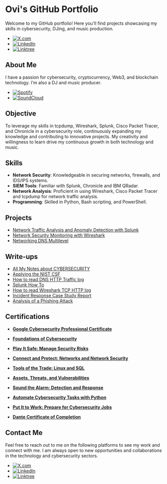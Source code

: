 # Ovi's GitHub Portfolio

Welcome to my GitHub portfolio! Here you'll find projects showcasing my skills in cybersecurity, DJing, and music production.

- [![X.com](https://img.shields.io/badge/X.com-%231DA1F2.svg?logo=twitter&logoColor=white)](https://x.com/ovidijusvasys)
- [![LinkedIn](https://img.shields.io/badge/LinkedIn-%230077B5.svg?logo=linkedin&logoColor=white)](https://www.linkedin.com/in/ovidijus-vasys-11aaa9166/)
- [![Linktree](https://img.shields.io/badge/Linktree-@ovidijusvasys-green?style=for-the-badge)](https://linktr.ee/ovidijusvasys)

## About Me

I have a passion for cybersecurity, cryptocurrency, Web3, and blockchain technology. I'm also a DJ and music producer.
- [![Spotify](https://img.shields.io/badge/Spotify-@ovimusic-1DB954?style=for-the-badge&logo=spotify&logoColor=white)](https://open.spotify.com/artist/1PEsFF3mnM84n8ZmAO118o?si=yA9NOKSWRLaQqsnt7vpEww)
- [![SoundCloud](https://img.shields.io/badge/SoundCloud-@ovimusic-orange?style=for-the-badge)](https://soundcloud.com/ovimusic)

## Objective

To leverage my skills in tcpdump, Wireshark, Splunk, Cisco Packet Tracer, and Chronicle in a cybersecurity role, continuously expanding my knowledge and contributing to innovative projects. 
My creativity and willingness to learn drive my continuous growth in both technology and music.

## Skills
- **Network Security**: Knowledgeable in securing networks, firewalls, and IDS/IPS systems.
- **SIEM Tools**: Familiar with Splunk, Chronicle and IBM QRadar.
- **Network Analysis**: Proficient in using Wireshark, Cisco Packet Tracer and tcpdump for network traffic analysis.
- **Programming**: Skilled in Python, Bash scripting, and PowerShell.

## Projects
- [Network Traffic Analysis and Anomaly Detection with Splunk](https://www.dropbox.com/scl/fi/xqrz8ehs727f871ngk7zp/Splunk-Project-in-Splunk.pdf?rlkey=9fh0dqezao10ei9qdslgbauw1&st=h4cruchj&dl=0)
- [Network Security Monitoring with Wireshark](https://www.dropbox.com/scl/fi/5h2c9slt8k1br1qem7wfo/Wireshark.pdf?rlkey=kyslvutb7mdxrn43hpvn8k60t&st=j6gaasx8&dl=0)
- [Networking DNS Multilevel](https://www.dropbox.com/scl/fi/ctn83iey2tkzcthjxdgue/Networking-DNS-Multilevel.png?rlkey=mpnymuzr84udhozyeha7cgq1c&st=nmv19mn1&dl=0)

## Write-ups
- [All My Notes about CYBERSECURITY](https://www.dropbox.com/scl/fi/6p6a5c45l172p3bvi5pdl/All-Notes-from-Cybersecurity.pdf?rlkey=xjj5g0kvhnfldshbsh4g8k557&st=vf9mrb1k&dl=0)
- [Applying the NIST CSF](https://www.dropbox.com/scl/fi/82jf3tsyp3fbkr7hw71c5/Applying-the-NIST-CSF.pdf?rlkey=h11o5eogqx4lqi7gwi12c0zqq&st=iebq60v2&dl=0)
- [How to read DNS HTTP Traffic log](https://www.dropbox.com/scl/fi/r2pwa6jzdeoixotcaukhi/How-to-read-the-DNS-HTTP-traffic-log.pdf?rlkey=tc8lcfw3m5lb4a57sk1v13wcp&st=7vggleyb&dl=0)
- [Splunk How To](https://www.dropbox.com/scl/fi/rb6ck9wjpvzlfutdr5esq/Splunk-How-To.pdf?rlkey=fn0lcmz1ega0zxq6idp20qzcm&st=byt4djh4&dl=0)
- [How to read Wireshark TCP HTTP log](https://www.dropbox.com/scl/fi/idddnxfd1y42sjgk8n68v/How-to-read-a-Wireshark-TCP_HTTP-log.pdf?rlkey=bvng5w3bk0busv7ak9y5fdxye&st=pw1jwtd5&dl=0)
- [Incident Response Case Study Report](https://www.dropbox.com/scl/fi/nqlsck3z25odf0wa4triz/Incident-Response-Case-Study-Report-Detecting-Unauthorized-Access-Attempts.pdf?rlkey=vxfgxzmnohxk4p6zbp2givaas&st=e7qyjqtx&dl=0)
- [Analysis of a Phishing Attack](https://www.dropbox.com/scl/fi/l6anzdczroefubbt3ognm/Analysis-of-a-Phishing-Attack.pdf?rlkey=uk63zwm1y5hpzwduun4hpizg7&st=nt10upgh&dl=0)

## Certifications
- **[Google Cybersecurity Professional Certificate](https://www.dropbox.com/scl/fi/j9gu30zp9oj5bvfro9840/Coursera-BRZK4ET69VY4.pdf?rlkey=lz7ipmmq18ip55zzgxfzb5jar&st=9hzerk42&dl=0)**
  
- **[Foundations of Cybersecurity](https://www.coursera.org/account/accomplishments/verify/2MK64MNERS3F)**
 
- **[Play It Safe: Manage Security Risks](https://www.coursera.org/account/accomplishments/verify/8U8JL9UZ26NA)**

- **[Connect and Protect: Networks and Network Security](https://www.coursera.org/account/accomplishments/verify/GHD5YBWNCZCF)**
  
- **[Tools of the Trade: Linux and SQL](https://www.coursera.org/account/accomplishments/verify/FA6TQP52FZQN)**

- **[Assets, Threats, and Vulnerabilities](https://www.coursera.org/account/accomplishments/verify/DCQ8V5FQLRVA)**

- **[Sound the Alarm: Detection and Response](https://www.coursera.org/account/accomplishments/verify/6YXXUGB6D8SP)**

- **[Automate Cybersecurity Tasks with Python](https://www.coursera.org/account/accomplishments/verify/NEGUGLQVH5Z8)**

- **[Put It to Work: Prepare for Cybersecurity Jobs](https://www.coursera.org/account/accomplishments/verify/Z6LVZ58M5HXQ)**

- **[Dante Certificate of Completion](https://www.dropbox.com/preview/CYBERSECURITY%20COURSE/certification-2nd-Edition-Dante-Level-1---English-ovidijus.vasys%40encore-anzpac.com.pdf?context=content_suggestions&role=personal)**

## Contact Me
Feel free to reach out to me on the following platforms to see my work and connect with me. I am always open to new opportunities and collaborations in the technology and cybersecurity sectors.

- [![X.com](https://img.shields.io/badge/X.com-%231DA1F2.svg?logo=twitter&logoColor=white)](https://x.com/ovidijusvasys)
- [![LinkedIn](https://img.shields.io/badge/LinkedIn-%230077B5.svg?logo=linkedin&logoColor=white)](https://www.linkedin.com/in/ovidijus-vasys-11aaa9166/)
- [![Linktree](https://img.shields.io/badge/Linktree-@ovidijusvasys-green?style=for-the-badge)](https://linktr.ee/ovidijusvasys)




